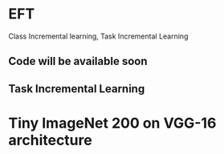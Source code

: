 # EFT
Class Incremental learning, Task Incremental Learning
## Code will be available soon



## Task Incremental Learning 
# Tiny ImageNet 200 on VGG-16 architecture
